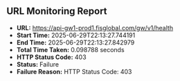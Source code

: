 ## URL Monitoring Report

- **URL:** https://api-gw1-prod1.fisglobal.com/gw/v1/health
- **Start Time:** 2025-06-29T22:13:27.744191
- **End Time:** 2025-06-29T22:13:27.842979
- **Total Time Taken:** 0.098788 seconds
- **HTTP Status Code:** 403
- **Status:** Failure
- **Failure Reason:** HTTP Status Code: 403
